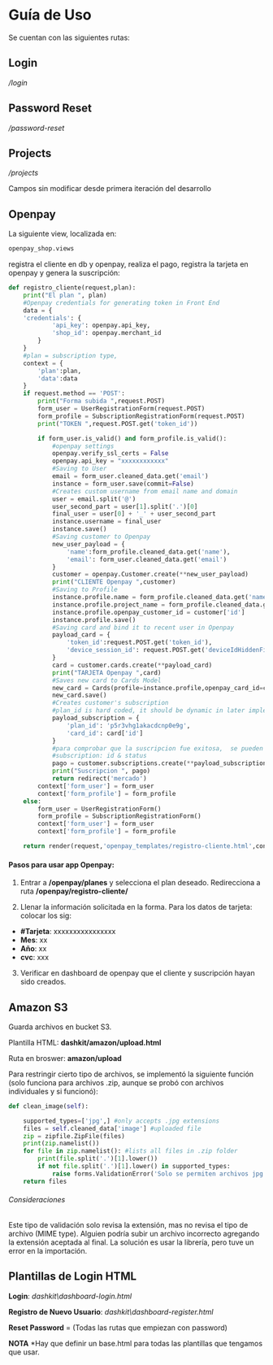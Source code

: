 # Guía de Uso

Se cuentan con las siguientes rutas:

## Login

*/login*

## Password Reset
*/password-reset*

## Projects

*/projects*

Campos sin modificar desde primera iteración del desarrollo

## Openpay

La siguiente view, localizada en:
``` python
openpay_shop.views
```
registra el cliente en db y openpay, realiza el pago, registra la tarjeta en openpay y genera la suscripción:


```python
def registro_cliente(request,plan):
    print("El plan ", plan)
    #Openpay credentials for generating token in Front End
    data = {
    'credentials': {
            'api_key': openpay.api_key,
            'shop_id': openpay.merchant_id
        }
    }
    #plan = subscription type,
    context = {
        'plan':plan,
        'data':data
    }
    if request.method == 'POST':
        print("Forma subida ",request.POST)
        form_user = UserRegistrationForm(request.POST)
        form_profile = SubscriptionRegistrationForm(request.POST)
        print("TOKEN ",request.POST.get('token_id'))

        if form_user.is_valid() and form_profile.is_valid():
            #openpay settings
            openpay.verify_ssl_certs = False
            openpay.api_key = "xxxxxxxxxxxx"
            #Saving to User
            email = form_user.cleaned_data.get('email')
            instance = form_user.save(commit=False)
            #Creates custom username from email name and domain
            user = email.split('@')
            user_second_part = user[1].split('.')[0]
            final_user = user[0] + '_' + user_second_part
            instance.username = final_user
            instance.save()
            #Saving customer to Openpay
            new_user_payload = {
                'name':form_profile.cleaned_data.get('name'),
                'email': form_user.cleaned_data.get('email')
            }
            customer = openpay.Customer.create(**new_user_payload)
            print("CLIENTE Openpay ",customer)
            #Saving to Profile
            instance.profile.name = form_profile.cleaned_data.get('name')
            instance.profile.project_name = form_profile.cleaned_data.get('project_name')
            instance.profile.openpay_customer_id = customer['id']
            instance.profile.save()
            #Saving card and bind it to recent user in Openpay
            payload_card = {
                'token_id':request.POST.get('token_id'),
                'device_session_id': request.POST.get('deviceIdHiddenFieldName')
            }
            card = customer.cards.create(**payload_card)
            print("TARJETA Openpay ",card)
            #Saves new card to Cards Model
            new_card = Cards(profile=instance.profile,openpay_card_id=card['id'])
            new_card.save()
            #Creates customer's subscription
            #plan_id is hard coded, it should be dynamic in later implementations
            payload_subscription = {
                'plan_id': 'p5r3vhg1akacdcnp0e9g',
                'card_id': card['id']
            }
            #para comprobar que la suscripcion fue exitosa,  se pueden obtener los sigs. campos del objeto
            #subscription: id & status
            pago = customer.subscriptions.create(**payload_subscription)
            print("Suscripcion ", pago)
            return redirect('mercado')
        context['form_user'] = form_user
        context['form_profile'] = form_profile
    else:
        form_user = UserRegistrationForm()
        form_profile = SubscriptionRegistrationForm()
        context['form_user'] = form_user
        context['form_profile'] = form_profile

    return render(request,'openpay_templates/registro-cliente.html',context)
```
#### Pasos para usar app Openpay:
1. Entrar a **/openpay/planes** y selecciona el plan deseado. Redirecciona a ruta **/openpay/registro-cliente/<plan>**

2. Llenar la información solicitada en la forma. Para los datos de tarjeta: colocar los sig:
  - **#Tarjeta**: xxxxxxxxxxxxxxxx
  - **Mes**: xx
  - **Año**: xx
  - **cvc**: xxx  

3. Verificar en dashboard de openpay que el cliente y suscripción hayan sido creados.


## Amazon S3
Guarda archivos en bucket S3.

Plantilla HTML: **dashkit/amazon/upload.html**

Ruta en broswer: **amazon/upload**

Para restringir cierto tipo de archivos, se implementó la siguiente función (solo funciona para archivos .zip, aunque se probó con archivos individuales y si funcionó):

```python
def clean_image(self):

    supported_types=['jpg',] #only accepts .jpg extensions
    files = self.cleaned_data['image'] #uploaded file
    zip = zipfile.ZipFile(files)
    print(zip.namelist())
    for file in zip.namelist(): #lists all files in .zip folder
        print(file.split('.')[1].lower())
        if not file.split('.')[1].lower() in supported_types:
            raise forms.ValidationError('Solo se permiten archivos jpg') #Displays this error in HTML template in case file extension is not allowed
    return files
```
###### Consideraciones
Este tipo de validación solo revisa la extensión, mas no revisa el tipo de archivo (MIME type). Alguien podría subir un archivo incorrecto agregando la extensión aceptada al final. La solución es usar la librería, pero tuve un error en la importación.


## Plantillas de Login HTML


**Login**: *dashkit\dashboard-login.html*

**Registro de Nuevo Usuario**: *dashkit\dashboard-register.html*

**Reset Password** = (Todas las rutas que empiezan con password)

**NOTA**
*Hay que definir un base.html para todas las plantillas que tengamos que usar.
